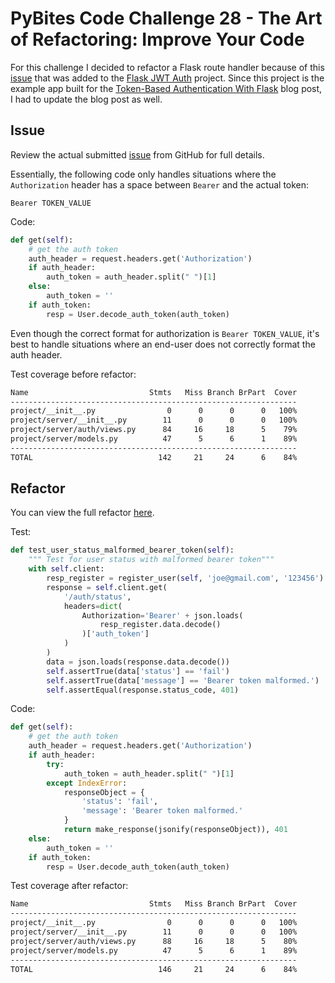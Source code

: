 # PyBites Code Challenge 28 - The Art of Refactoring: Improve Your Code

For this challenge I decided to refactor a Flask route handler because of this [issue](https://github.com/realpython/flask-jwt-auth/issues/9) that was added to the [Flask JWT Auth](https://github.com/realpython/flask-jwt-auth) project. Since this project is the example app built for the [Token-Based Authentication With Flask](https://realpython.com/blog/python/token-based-authentication-with-flask/) blog post, I had to update the blog post as well.

## Issue

Review the actual submitted [issue](https://github.com/realpython/flask-jwt-auth/issues/9) from GitHub for full details.

Essentially, the following code only handles situations where the `Authorization` header has a space between `Bearer` and the actual token:

```
Bearer TOKEN_VALUE
```

Code:

```python
def get(self):
    # get the auth token
    auth_header = request.headers.get('Authorization')
    if auth_header:
        auth_token = auth_header.split(" ")[1]
    else:
        auth_token = ''
    if auth_token:
        resp = User.decode_auth_token(auth_token)
```

Even though the correct format for authorization is `Bearer TOKEN_VALUE`, it's best to handle situations where an end-user does not correctly format the auth header.

Test coverage before refactor:

```sh
Name                           Stmts   Miss Branch BrPart  Cover
----------------------------------------------------------------
project/__init__.py                0      0      0      0   100%
project/server/__init__.py        11      0      0      0   100%
project/server/auth/views.py      84     16     18      5    79%
project/server/models.py          47      5      6      1    89%
----------------------------------------------------------------
TOTAL                            142     21     24      6    84%
```

## Refactor

You can view the full refactor [here](https://github.com/realpython/flask-jwt-auth/pull/10).

Test:

```python
def test_user_status_malformed_bearer_token(self):
    """ Test for user status with malformed bearer token"""
    with self.client:
        resp_register = register_user(self, 'joe@gmail.com', '123456')
        response = self.client.get(
            '/auth/status',
            headers=dict(
                Authorization='Bearer' + json.loads(
                    resp_register.data.decode()
                )['auth_token']
            )
        )
        data = json.loads(response.data.decode())
        self.assertTrue(data['status'] == 'fail')
        self.assertTrue(data['message'] == 'Bearer token malformed.')
        self.assertEqual(response.status_code, 401)
```

Code:

```python
def get(self):
    # get the auth token
    auth_header = request.headers.get('Authorization')
    if auth_header:
        try:
            auth_token = auth_header.split(" ")[1]
        except IndexError:
            responseObject = {
                'status': 'fail',
                'message': 'Bearer token malformed.'
            }
            return make_response(jsonify(responseObject)), 401
    else:
        auth_token = ''
    if auth_token:
        resp = User.decode_auth_token(auth_token)
```

Test coverage after refactor:

```sh
Name                           Stmts   Miss Branch BrPart  Cover
----------------------------------------------------------------
project/__init__.py                0      0      0      0   100%
project/server/__init__.py        11      0      0      0   100%
project/server/auth/views.py      88     16     18      5    80%
project/server/models.py          47      5      6      1    89%
----------------------------------------------------------------
TOTAL                            146     21     24      6    84%
```
